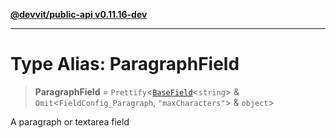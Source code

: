 [**@devvit/public-api v0.11.16-dev**](../README.md)

---

# Type Alias: ParagraphField

> **ParagraphField** = `Prettify`\<[`BaseField`](BaseField.md)\<`string`\> & `Omit`\<`FieldConfig_Paragraph`, `"maxCharacters"`\> & `object`\>

A paragraph or textarea field
